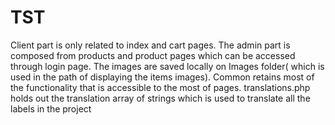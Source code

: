 # TST

Client part is only related to index and cart pages.
The admin part is composed from products and product pages which can be accessed through login page.
The images are saved locally on Images folder( which is used in the path of displaying the items images).
Common retains most of the functionality that is accessible to the most of pages.
translations.php holds out the translation array of strings which is used to translate all the labels in the project
